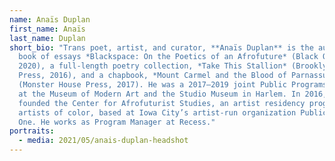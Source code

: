 ```yaml
---
name: Anaïs Duplan
first_name: Anaïs
last_name: Duplan
short_bio: "Trans poet, artist, and curator, **Anaïs Duplan** is the author of a
  book of essays *Blackspace: On the Poetics of an Afrofuture* (Black Ocean,
  2020), a full-length poetry collection, *Take This Stallion* (Brooklyn Arts
  Press, 2016), and a chapbook, *Mount Carmel and the Blood of Parnassus*
  (Monster House Press, 2017). He was a 2017–2019 joint Public Programs fellow
  at the Museum of Modern Art and the Studio Museum in Harlem. In 2016, he
  founded the Center for Afrofuturist Studies, an artist residency program for
  artists of color, based at Iowa City’s artist-run organization Public Space
  One. He works as Program Manager at Recess."
portraits:
  - media: 2021/05/anais-duplan-headshot
---
```

